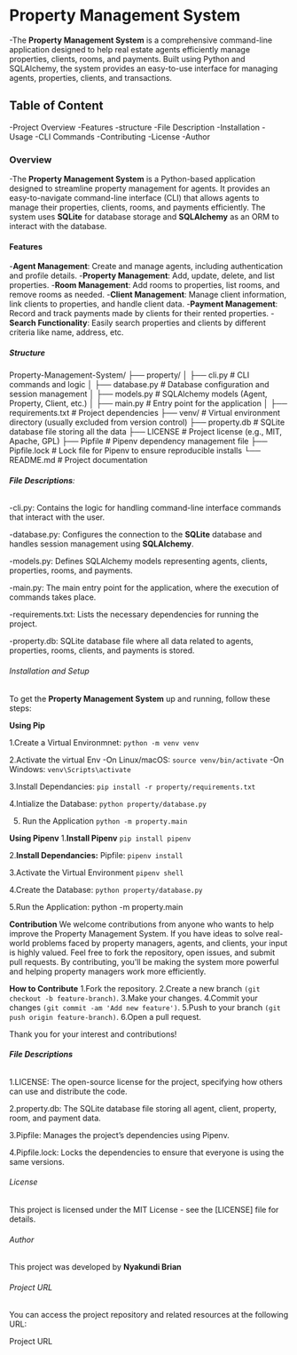 # Property Management System
-The **Property Management System** is a comprehensive command-line application designed to help real estate agents efficiently manage properties, clients, rooms, and payments. Built using Python and SQLAlchemy, the system provides an easy-to-use interface for managing agents, properties, clients, and transactions.

## **Table of Content**
-Project Overview
-Features
-structure
-File Description
-Installation
-Usage
-CLI Commands
-Contributing
-License
-Author

### **Overview**
-The **Property Management System** is a Python-based application designed to streamline property management for agents. It provides an easy-to-navigate command-line interface (CLI) that allows agents to manage their properties, clients, rooms, and payments efficiently. The system uses **SQLite** for database storage and **SQLAlchemy** as an ORM to interact with the database.


#### **Features**
-**Agent Management**: Create and manage agents, including authentication and profile details.
-**Property Management**: Add, update, delete, and list properties.
-**Room Management**: Add rooms to properties, list rooms, and remove rooms as needed.
-**Client Management**: Manage client information, link clients to properties, and handle client data.
-**Payment Management**: Record and track payments made by clients for their rented properties.
-**Search Functionality**: Easily search properties and clients by different criteria like name, address, etc.

##### **Structure**
Property-Management-System/
├── property/
│   ├── cli.py            # CLI commands and logic
│   ├── database.py       # Database configuration and session management
│   ├── models.py         # SQLAlchemy models (Agent, Property, Client, etc.)
│   ├── main.py           # Entry point for the application
│   ├── requirements.txt  # Project dependencies
├── venv/                 # Virtual environment directory (usually excluded from version control)
├── property.db           # SQLite database file storing all the data
├── LICENSE               # Project license (e.g., MIT, Apache, GPL)
├── Pipfile               # Pipenv dependency management file
├── Pipfile.lock          # Lock file for Pipenv to ensure reproducible installs
└── README.md             # Project documentation

###### **File Descriptions**:
-cli.py: Contains the logic for handling command-line interface commands that interact with the user.

-database.py: Configures the connection to the **SQLite** database and handles session management using **SQLAlchemy**.

-models.py: Defines SQLAlchemy models representing agents, clients, properties, rooms, and payments.

-main.py: The main entry point for the application, where the execution of commands takes place.

-requirements.txt: Lists the necessary dependencies for running the project.

-property.db: SQLite database file where all data related to agents, properties, rooms, clients, and payments is stored.

 ###### Installation and Setup
 To get the **Property Management System** up and running, follow these steps:

**Using Pip**

1.Create a Virtual Environmnet:
```python -m venv venv```

2.Activate the virtual Env
-On Linux/macOS:
`source venv/bin/activate`
-On Windows:
`venv\Scripts\activate`

3.Install Dependancies: 
`pip install -r property/requirements.txt`

4.Intialize the Database:
`python property/database.py`

5. Run the Application 
`python -m property.main`

**Using Pipenv**
1.**Install Pipenv**
`pip install pipenv`

2.**Install Dependancies:**
Pipfile:
`pipenv install`

3.Activate the Virtual Environment
`pipenv shell`

4.Create the Database:
`python property/database.py`

5.Run the Application:
python -m property.main 

**Contribution**
We welcome contributions from anyone who wants to help improve the Property Management System. If you have ideas to solve real-world problems faced by property managers, agents, and clients, your input is highly valued.
Feel free to fork the repository, open issues, and submit pull requests. By contributing, you'll be making the system more powerful and helping property managers work more efficiently.

 **How to Contribute**
1.Fork the repository.
2.Create a new branch `(git checkout -b feature-branch)`.
3.Make your changes.
4.Commit your changes `(git commit -am 'Add new feature')`.
5.Push to your branch `(git push origin feature-branch)`.
6.Open a pull request.



Thank you for your interest and contributions!


###### **File Descriptions**
1.LICENSE: The open-source license for the project, specifying how others can use and distribute the code.

2.property.db: The SQLite database file storing all agent, client, property, room, and payment data.

3.Pipfile: Manages the project’s dependencies using Pipenv.

4.Pipfile.lock: Locks the dependencies to ensure that everyone is using the same versions.


###### License
This project is licensed under the MIT License - see the [LICENSE] file for details.

###### Author 
This project was developed by **Nyakundi Brian**

###### Project URL
You can access the project repository and related resources at the following URL:

Project URL













